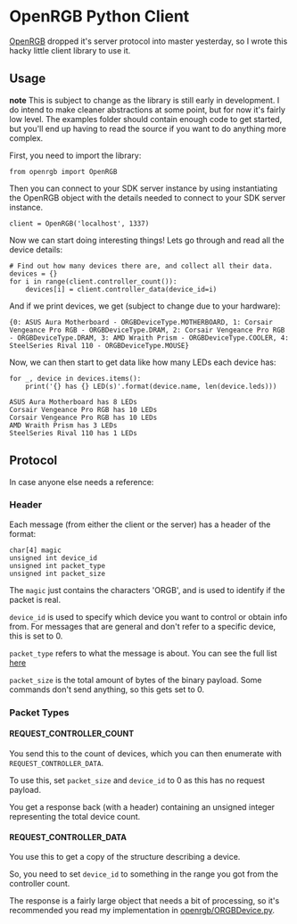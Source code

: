 # OpenRGB Python Client

[OpenRGB](https://gitlab.com/CalcProgrammer1/OpenRGB) 
dropped it's server protocol into master yesterday, so
I wrote this hacky little client library to use it.

## Usage

**note** This is subject to change as the library is still early in development.
I do intend to make cleaner abstractions at some point, but for now it's fairly
low level. The examples folder should contain enough code to get started, but
you'll end up having to read the source if you want to do anything more complex.

First, you need to import the library:

```python3
from openrgb import OpenRGB
```

Then you can connect to your SDK server instance by using instantiating the
OpenRGB object with the details needed to connect to your SDK server instance.

```python3
client = OpenRGB('localhost', 1337)
```

Now we can start doing interesting things! Lets go through and read all the
device details:

```python3
# Find out how many devices there are, and collect all their data.
devices = {}
for i in range(client.controller_count()):
    devices[i] = client.controller_data(device_id=i)
```

And if we print devices, we get (subject to change due to your hardware):

```
{0: ASUS Aura Motherboard - ORGBDeviceType.MOTHERBOARD, 1: Corsair Vengeance Pro RGB - ORGBDeviceType.DRAM, 2: Corsair Vengeance Pro RGB - ORGBDeviceType.DRAM, 3: AMD Wraith Prism - ORGBDeviceType.COOLER, 4: SteelSeries Rival 110 - ORGBDeviceType.MOUSE}
```

Now, we can then start to get data like how many LEDs each device has:

```
for _, device in devices.items():
    print('{} has {} LED(s)'.format(device.name, len(device.leds)))
```

```
ASUS Aura Motherboard has 8 LEDs
Corsair Vengeance Pro RGB has 10 LEDs
Corsair Vengeance Pro RGB has 10 LEDs
AMD Wraith Prism has 3 LEDs
SteelSeries Rival 110 has 1 LEDs
```

## Protocol

In case anyone else needs a reference:

### Header

Each message (from either the client or the server) has a header of the format:

```
char[4] magic
unsigned int device_id
unsigned int packet_type
unsigned int packet_size
```

The `magic` just contains the characters 'ORGB', and is used to identify if the
packet is real.

`device_id` is used to specify which device you want to control or obtain info
from. For messages that are general and don't refer to a specific device, this
is set to 0.

`packet_type` refers to what the message is about. You can see the full list
[here](https://gitlab.com/CalcProgrammer1/OpenRGB/-/blob/master/NetworkProtocol.h)

`packet_size` is the total amount of bytes of the binary payload. Some commands
don't send anything, so this gets set to 0.


### Packet Types

#### REQUEST_CONTROLLER_COUNT

You send this to the count of devices, which you can then enumerate with
`REQUEST_CONTROLLER_DATA`.

To use this, set `packet_size` and `device_id` to 0 as this has no request
payload.

You get a response back (with a header) containing an unsigned integer
representing the total device count.

#### REQUEST_CONTROLLER_DATA

You use this to get a copy of the structure describing a device.

So, you need to set `device_id` to something in the range you got from the
controller count.

The response is a fairly large object that needs a bit of processing, so it's
recommended you read my implementation in [openrgb/ORGBDevice.py](openrgb/ORGBDevice.py).

